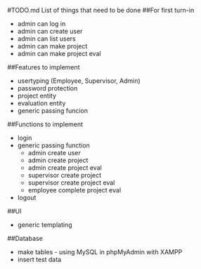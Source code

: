 #TODO.md
List of things that need to be done
##For first turn-in
 * admin can log in
 * admin can create user
 * admin can list users
 * admin can make project
 * admin can make project eval

##Features to implement
 * usertyping (Employee, Supervisor, Admin)
 * password protection
 * project entity
 * evaluation entity
 * generic passing funcion

##Functions to implement
 * login
 * generic passing function
   * admin create user
   * admin create project
   * admin create project eval
   * supervisor create project
   * supervisor create project eval
   * employee complete project eval
 * logout

 ##UI
  * generic templating

##Database
 * make tables - using MySQL in phpMyAdmin with XAMPP
 * insert test data


